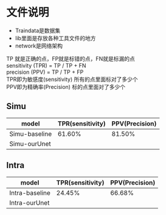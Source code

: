 # 文件说明
- Traindata是数据集
- lib里面是存放各种工具文件的地方
- network是网络架构 

TP 就是正确的点，FP就是标错的点，FN就是标漏的点  
sensitivity (TPR) = TP / TP + FN  
precision (PPV) = TP / TP + FP  
TPR即为敏感度(sensitivity) 所有的点里面标对了多少个  
PPV即为精确率(Precision) 标的点里面对了多少个  


## Simu
|  model         |  TPR(sensitivity)  |  PPV(Precision)    |
|  ----          | ----  | ----    |
| Simu-baseline  | 61.60% |  81.50%  |
| Simu-ourUnet   |       |         |


## Intra
|  model         |  TPR(sensitivity)  |  PPV(Precision)    |
|  ----          | ----  | ----    |
| Intra-baseline | 24.45% |  66.68%  |
| Intra-ourUnet  |       |         |

